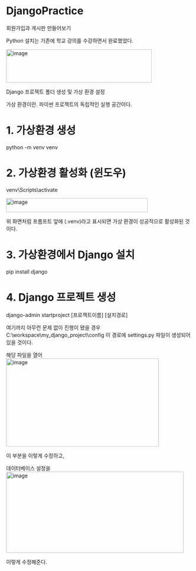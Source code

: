 # DjangoPractice
회원가입과 게시판 만들어보기

Python 설치는 기존에 학교 강의를 수강하면서 완료했었다.

<img width="394" height="90" alt="image" src="https://github.com/user-attachments/assets/839cbb08-6c1d-4096-a39e-fdcc9ab9a470" />


Django 프로젝트 폴더 생성 및 가상 환경 설정

가상 환경이란.
파이썬 프로젝트의 독립적인 실행 공간이다. 

# 1. 가상환경 생성
python -m venv venv

# 2. 가상환경 활성화 (윈도우)
venv\Scripts\activate

<img width="383" height="38" alt="image" src="https://github.com/user-attachments/assets/90f96541-3cfd-4a15-843c-dc810b7840fd" />

위 화면처럼 프롬프트 앞에 (.venv)라고 표시되면 가상 환경이 성공적으로 활성화된 것이다.

# 3. 가상환경에서 Django 설치
pip install django

# 4. Django 프로젝트 생성
django-admin startproject [프로젝트이름] [설치경로]

여기까지 아무런 문제 없이 진행이 됐을 경우
C:\workspace\my_django_project\config
이 경로에 settings.py 파일이 생성되어 있을 것이다.

해당 파일을 열어
<img width="413" height="238" alt="image" src="https://github.com/user-attachments/assets/c6cd4ce0-ec5f-4d78-b5f3-b5e22857a224" />

이 부분을 이렇게 수정하고,

데이터베이스 설정을 
<img width="481" height="219" alt="image" src="https://github.com/user-attachments/assets/89812099-a3b9-4896-88bc-05aa6e5805d1" />

이렇게 수정해준다.







